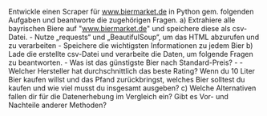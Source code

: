 Entwickle einen Scraper für www.biermarket.de in Python gem. folgenden Aufgaben und beantworte die 
zugehörigen Fragen. 
a) Extrahiere alle bayrischen Biere auf "www.biermarket.de" und speichere diese als csv-Datei. - 
Nutze „requests“ und „BeautifulSoup“, um das HTML abzurufen und zu verarbeiten - 
Speichere die wichtigsten Informationen zu jedem Bier 
b) Lade die erstellte csv-Datei und verarbeite die Daten, um folgende Fragen zu beantworten. - 
Was ist das günstigste Bier nach Standard-Preis? - - 
Welcher Hersteller hat durchschnittlich das beste Rating? 
Wenn du 10 Liter Bier kaufen willst und das Pfand zurückbringst, welches Bier solltest du kaufen und 
wie viel musst du insgesamt ausgeben? 
c) Welche Alternativen fallen dir für die Datenerhebung im Vergleich ein? Gibt es Vor- und Nachteile anderer 
Methoden? 